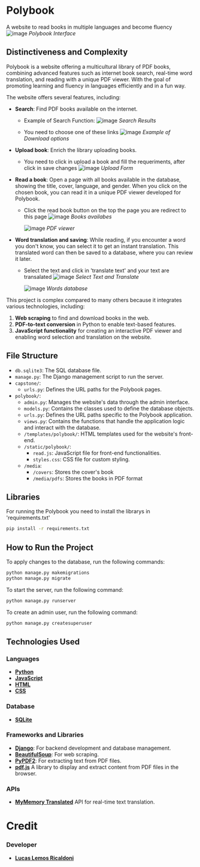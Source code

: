 # Polybook  
A website to read books in multiple languages and become fluency  
![image](https://github.com/user-attachments/assets/9d05cd36-29ef-4fac-ac13-ed4e2df6cda3)
*Polybook Interface*

## Distinctiveness and Complexity  
Polybook is a website offering a multicultural library of PDF books, combining advanced features such as internet book search, real-time word translation, and reading with a unique PDF viewer. With the goal of promoting learning and fluency in languages efficiently and in a fun way.

The website offers several features, including:  
- **Search**: Find PDF books available on the internet.
  - Example of Search Function:
  ![image](https://github.com/user-attachments/assets/068daf55-1890-457a-9a33-64f22d021aca)
  *Search Results*

  - You need to choose one of these links
  ![image](https://github.com/user-attachments/assets/9fed8b96-a7b8-4923-b693-bfe82006e968)
  *Example of Download options*

- **Upload book**: Enrich the library uploading books.
  - You need to click in upload a book and fill the requeriments, after click in save changes
  ![image](https://github.com/user-attachments/assets/8b994103-212a-43d3-8e85-7050147f7c23) 
  *Upload Form*

- **Read a book**: Open a page with all books available in the database, showing the title, cover, language, and gender. When you click on the chosen book, you can read it in a unique PDF viewer developed for Polybook.
  - Click the read book button on the top the page you are redirect to this page
    ![image](https://github.com/user-attachments/assets/adcacf5c-53cd-4c2a-ae93-7efd3b40b920)
    *Books availabes*
    
    ![image](https://github.com/user-attachments/assets/357f2071-3090-4ced-98f7-659339556638)
    *PDF viewer*
- **Word translation and saving**: While reading, if you encounter a word you don't know, you can select it to get an instant translation. This translated word can then be saved to a database, where you can review it later.
  - Select the text and click in 'translate text' and your text are transalated
    ![image](https://github.com/user-attachments/assets/4f356eef-dad5-4b96-b323-12bce7b7c665)
    *Select Text and Translate*
    
    ![image](https://github.com/user-attachments/assets/a7ccb21c-8f33-444b-acd7-de80ba439a37)
    *Words database*

This project is complex compared to many others because it integrates various technologies, including:  
1. **Web scraping** to find and download books in the web.  
2. **PDF-to-text conversion** in Python to enable text-based features.  
3. **JavaScript functionality** for creating an interactive PDF viewer and enabling word selection and translation on the website.  

## File Structure  
- `db.sqlite3`: The SQL database file.  
- `manage.py`: The Django management script to run the server.  
- `capstone/`:  
  - `urls.py`: Defines the URL paths for the Polybook pages.  
- `polybook/`:  
  - `admin.py`: Manages the website's data through the admin interface.  
  - `models.py`: Contains the classes used to define the database objects.  
  - `urls.py`: Defines the URL paths specific to the Polybook application.  
  - `views.py`: Contains the functions that handle the application logic and interact with the database.  
  - `/templates/polybook/`: HTML templates used for the website's front-end.  
  - `/static/polybook/`:  
    - `read.js`: JavaScript file for front-end functionalities.  
    - `styles.css`: CSS file for custom styling.
  - `/media`:
    - `/covers`: Stores the cover's book
    - `/media/pdfs`: Stores the books in PDF format
      
## Libraries
For running the Polybook you need to install the librarys in 'requirements.txt'  
```bash
pip install -r requirements.txt
```
## How to Run the Project 
To apply changes to the database, run the following commands:
```bash
python manage.py makemigrations
python manage.py migrate
```
To start the server, run the following command:  
```bash
python manage.py runserver
```
To create an admin user, run the following command:
```bash
python manage.py createsuperuser
```

## Technologies Used  
### Languages  
- **[Python](https://python.org)**  
- **[JavaScript](https://developer.mozilla.org/en-US/docs/Web/JavaScript)**  
- **[HTML](https://developer.mozilla.org/en-US/docs/Web/HTML)**  
- **[CSS](https://developer.mozilla.org/en-US/docs/Web/CSS)**  

### Database  
- **[SQLite](https://www.sqlite.org/index.html)**  

### Frameworks and Libraries  
- **[Django](https://www.djangoproject.com/)**: For backend development and database management.  
- **[BeautifulSoup](https://www.crummy.com/software/BeautifulSoup/)**: For web scraping.  
- **[PyPDF2](https://pypi.org/project/PyPDF2/)**: For extracting text from PDF files.  
- **[pdf.js](https://mozilla.github.io/pdf.js/)** A library to display and extract content from PDF files in the browser.

### APIs
- **[MyMemory Translated](https://mymemory.translated.net/doc/spec.php)** API for real-time text translation.

# Credit
### Developer
- **[Lucas Lemos Ricaldoni](https://github.com/lemosslucas)**
